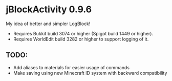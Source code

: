 jBlockActivity 0.9.6
==============

My idea of better and simpler LogBlock!

* Requires Bukkit build 3074 or higher (Spigot build 1449 or higher).
* Requires WorldEdit build 3282 or higher to support logging of it.

## TODO: 
* Add aliases to materials for easier usage of commands
* Make saving using new Minecraft ID system with backward compatibility

